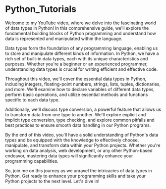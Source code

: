 # Python_Tutorials

Welcome to my YouTube video, where we delve into the fascinating world of data types in Python! In this comprehensive guide, we'll explore the fundamental building blocks of Python programming and understand how data is represented and manipulated within the language.

Data types form the foundation of any programming language, enabling us to store and manipulate different kinds of information. In Python, we have a rich set of built-in data types, each with its unique characteristics and purposes. Whether you're a beginner or an experienced programmer, understanding data types is crucial for writing efficient and effective code.

Throughout this video, we'll cover the essential data types in Python, including integers, floating-point numbers, strings, lists, tuples, dictionaries, and more. We'll examine how to declare variables of different data types, perform basic operations, and utilize essential methods and functions specific to each data type.

Additionally, we'll discuss type conversion, a powerful feature that allows us to transform data from one type to another. We'll explore explicit and implicit type conversion, type checking, and explore common pitfalls and best practices to ensure smooth data handling in our Python programs.

By the end of this video, you'll have a solid understanding of Python's data types and be equipped with the knowledge to effectively choose, manipulate, and transform data within your Python projects. Whether you're working on data analysis, web development, or any other Python-based endeavor, mastering data types will significantly enhance your programming capabilities.

So, join me on this journey as we unravel the intricacies of data types in Python. Get ready to enhance your programming skills and take your Python projects to the next level. Let's dive in!
